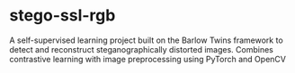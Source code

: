 # stego-ssl-rgb
A self-supervised learning project built on the Barlow Twins framework to detect and reconstruct steganographically distorted images. Combines contrastive learning with image preprocessing using PyTorch and OpenCV
